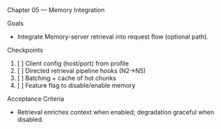 Chapter 05 — Memory Integration

Goals
- Integrate Memory-server retrieval into request flow (optional path).

Checkpoints
1. [ ] Client config (host/port) from profile
2. [ ] Directed retrieval pipeline hooks (N2→N5)
3. [ ] Batching + cache of hot chunks
4. [ ] Feature flag to disable/enable memory

Acceptance Criteria
- Retrieval enriches context when enabled; degradation graceful when disabled.

